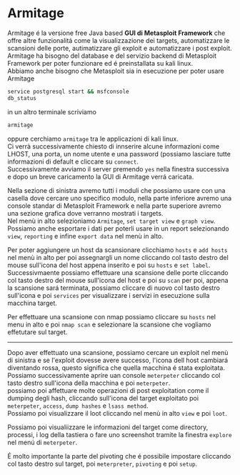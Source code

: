 
# Armitage
Armitage é la versione free Java based **GUI di Metasploit Framework** che offre altre funzionalitá come la visualizzazione dei targets, automatizzare le scansioni delle porte, autimatizzare gli exploit e automatizzare i post exploit. <br>
Armitage ha bisogno del database e del servizio backend di Metasploit Framework per poter funzionare ed é preinstallata su kali linux. <br>
Abbiamo anche bisogno che Metasploit sia in esecuzione per poter usare Armitage
```bash
service postgresql start && msfconsole
db_status
```
in un altro terminale scriviamo 
```bash
armitage
```
oppure cerchiamo `armitage` tra le applicazioni di kali linux. <br>
Ci verrà successivamente chiesto di innserire alcune informazioni come LHOST, una porta, un nome utente e una password (possiamo lasciare tutte informazioni di default e cliccare su `connect`. <br>
Successivamente avviamo il server premendo `yes` nella finestra successiva e dopo un breve caricamento la GUI di Armitage verrá caricata. <br>

Nella sezione di sinistra avremo tutti i moduli che possiamo usare con una casella dove cercare uno specifico modulo, nella parte inferiore avremo una console standar di Metasploit Framework e nella parte superiore avremo una sezione grafica dove verranno mostrati i targets. <br>
Nel menù in alto selezioniamo `Armitage`, `set target view` e `graph view`. <br>
Possiamo anche esportare i dati per poterli usare in un report selezionando `view`, `reporting` e infine `export data` nel menù in alto. <br>

Per poter aggiungere un host da scansionare clicchiamo `hosts` e `add hosts` nel menù in alto per poi assegnargli un nome cliccando col tasto destro del mouse sull'icona del host appena inserito e poi su `hosts` e `set label`. <br>
Successivmaente possiamo effettuare una scansione delle porte cliccando col tasto destro del mouse sull'icona del host e poi su `scan` per poi, appena la scansione sará terminata, possiamo cliccare di nuovo col tasto destro sull'icona e poi `services` per visualizzare i servizi in esecuzione sulla macchina target. 

Per effettuare una scansione con nmap possiamo cliccare su `hosts` nel menu in alto e poi `nmap scan` e selezionare la scansione che vogliamo effetutare sul target. 

---

Dopo aver effettuato una scansione, possiamo cercare un exploit nel menù di sinistra e se l'exploit dovesse avere successo, l'icona dell host cambiará diventando rossa, questo significa che quella macchina 
é stata exploitata. <br>
Possiamo successivamente aprire uan console `meterpeter` cliccando col tasto destro sull'icona della macchina e poi `meterpeter`. <br>
possiamo poi affettuare molte operazioni di post exploitation come il dumping degli hash, cliccando sull'icona del target exploitato poi `meterpeter`, `access`, `dump hashes` e `lsass method`. <br>
Possiamo poi visualizzare il loot cliccando nel menù in alto `view` e poi `loot`. <br>

Possiamo poi visualiizzare le informazioni del target come directory, processi, i log della tastiera o fare uno screenshot tramite la finestra `explore` nel menú di `meterpeter`. <br>

É molto importante la parte del pivoting che é possibile impostare cliccando col tasto destro sul target, poi `meterpreter`, `pivoting` e poi `setup`. <br>

